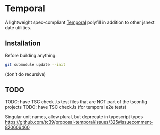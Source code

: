 
# Temporal

A lightweight spec-compliant [Temporal](https://github.com/tc39/proposal-temporal) polyfill in addition to other jsnext date utilities.

## Installation

Before building anything:

```sh
git submodule update --init
```

(don't do recursive)

## TODO

TODO: have TSC check .ts test files that are NOT part of the tsconfig projects
TODO: have TSC checkJs (for temporal e2e tests)

Singular unit names, allow plural, but deprecate in typescript types
https://github.com/tc39/proposal-temporal/issues/325#issuecomment-820606460
